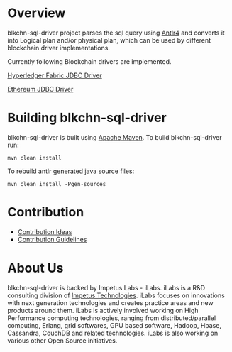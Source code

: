 Overview
=========

blkchn-sql-driver project parses the sql query using [Antlr4](http://www.antlr.org/) and converts it into Logical plan and/or physical plan, which can be used by different blockchain driver implementations.

Currently following Blockchain drivers are implemented.

[Hyperledger Fabric JDBC Driver](http://git-impetus/RND-LABS/fabric-jdbc-connector)

[Ethereum JDBC Driver](http://git-impetus/RND-LABS/eth-jdbc-connector)

Building blkchn-sql-driver
==========================

blkchn-sql-driver is built using [Apache Maven](http://maven.apache.org/). To build blkchn-sql-driver run:

    mvn clean install
    
To rebuild antlr generated java source files:

    mvn clean install -Pgen-sources

Contribution
============
* [Contribution Ideas]()
* [Contribution Guidelines]()

About Us
========
blkchn-sql-driver is backed by Impetus Labs - iLabs. iLabs is a R&D consulting division of [Impetus Technologies](http://www.impetus.com). iLabs focuses on innovations with next generation technologies and creates practice areas and new products around them. iLabs is actively involved working on High Performance computing technologies, ranging from distributed/parallel computing, Erlang, grid softwares, GPU based software, Hadoop, Hbase, Cassandra, CouchDB and related technologies. iLabs is also working on various other Open Source initiatives.